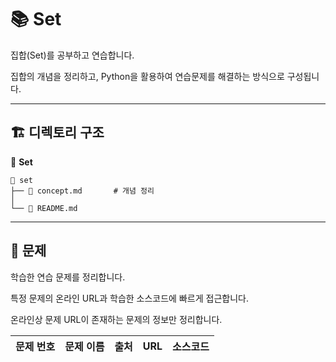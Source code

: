# 📚 Set

집합(Set)를 공부하고 연습합니다. 

집합의 개념을 정리하고, Python을 활용하여 연습문제를 해결하는 방식으로 구성됩니다.

---

## 🏗️ 디렉토리 구조
📂 **Set**
```
📁 set
├── 📄 concept.md       # 개념 정리
│
└── 📜 README.md
```

---

## 📝 문제
학습한 연습 문제를 정리합니다.

특정 문제의 온라인 URL과 학습한 소스코드에 빠르게 접근합니다.

온라인상 문제 URL이 존재하는 문제의 정보만 정리합니다.

| 문제 번호 | 문제 이름 |     출처     |           URL           |    소스코드    |
| :-----: | :-----: | :---------: | :--------------------: | :----------: |
